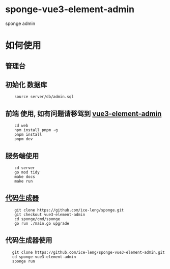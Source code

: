 # sponge-vue3-element-admin
sponge admin

# 如何使用

## 管理台

## 初始化 数据库
```mysql
    source server/db/admin.sql
```
## 前端 使用, 如有问题请移驾到 [vue3-element-admin](https://github.com/youlaitech/vue3-element-admin)
```npm
    cd web
    npm install pnpm -g
    pnpm install 
    pnpm dev 
```
## 服务端使用
```shell
    cd server
    go mod tidy
    make docs
    make run
```

## [代码生成器](https://github.com/ice-leng/sponge)
```git
    git clone https://github.com/ice-leng/sponge.git 
    git checkout vue3-element-admin
    cd sponge/cmd/sponge
    go run ./main.go upgrade
```

## 代码生成器使用
```shell
   git clone https://github.com/ice-leng/sponge-vue3-element-admin.git
   cd sponge-vue3-element-admin
   sponge run
```